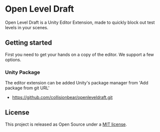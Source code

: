 # Open Level Draft
Open Level Draft is a Unity Editor Extension, made to quickly block out test levels in your scenes.

## Getting started
First you need to get your hands on a copy of the editor. We support a few options. 

### Unity Package
The editor extension can be added Unity's package manager from 'Add package from git URL'
* <https://github.com/collisionbear/openleveldraft.git>


## License
This project is released as Open Source under a [MIT license](https://opensource.org/licenses/MIT).
